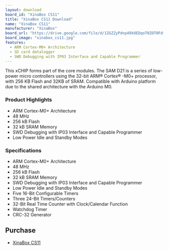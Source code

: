 ```yaml
---
layout: download
board_id: "XinaBox CS11"
title: "XinaBox CS11 Download"
name: "XinaBox CS11"
manufacturer: "XinaBox"
board_url: "https://drive.google.com/file/d/1ZGZZyPdnp49XdEDqoT0ZOT0FdfJ4DM-z/view"
board_image: "xinabox_cs11.jpg"
features:
  - ARM Cortex-M0+ Architecture
  - SD card datalogger
  - SWD Debugging with IP03 Interface and Capable Programmer
---
```


This xCHIP forms part of the core modules. The SAM D21 is a series of low-power micro controllers using the 32-bit ARM® Cortex® -M0+ processor, with 256 KB Flash and 32KB of SRAM. Compatible with Arduino platform due to the shared architecture with the Arduino M0.

### Product Highlights

* ARM Cortex-M0+ Architecture
* 48 MHz
* 256 kB Flash
* 32 kB SRAM Memory
* SWD Debugging with IP03 Interface and Capable Programmer
* Low Power Idle and Standby Modes

### Specifications

* ARM Cortex-M0+ Architecture
* 48 MHz
* 256 kB Flash
* 32 kB SRAM Memory
* SWD Debugging with IP03 Interface and Capable Programmer
* Low Power Idle and Standby Modes
* Five 16-Bit Configurable Timers
* Three 24-Bit Timers/Counters
* 32-Bit Real Time Counter with Clock/Calendar Function
* Watchdog Timer
* CRC-32 Generator

## Purchase
* [XinaBox CS11](https://xinabox.cc/products/cs11?_pos=1&_sid=8a988d61c&_ss=r)
